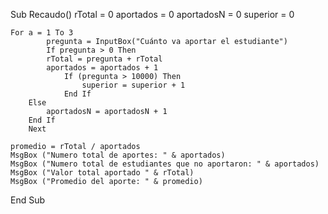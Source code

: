 Sub Recaudo()
    rTotal = 0
    aportados = 0
    aportadosN = 0
    superior = 0
    
    For a = 1 To 3
            pregunta = InputBox("Cuánto va aportar el estudiante")
            If pregunta > 0 Then
            rTotal = pregunta + rTotal
            aportados = aportados + 1
                If (pregunta > 10000) Then
                    superior = superior + 1
                End If
        Else
            aportadosN = aportadosN + 1
        End If
        Next
            
    promedio = rTotal / aportados
    MsgBox ("Numero total de aportes: " & aportados)
    MsgBox ("Numero total de estudiantes que no aportaron: " & aportados)
    MsgBox ("Valor total aportado " & rTotal)
    MsgBox ("Promedio del aporte: " & promedio)
End Sub